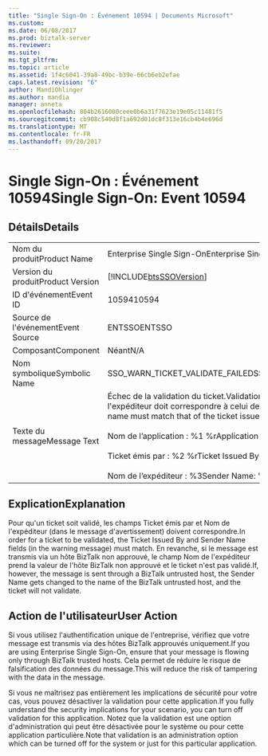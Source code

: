 ```yaml
---
title: "Single Sign-On : Événement 10594 | Documents Microsoft"
ms.custom: 
ms.date: 06/08/2017
ms.prod: biztalk-server
ms.reviewer: 
ms.suite: 
ms.tgt_pltfrm: 
ms.topic: article
ms.assetid: 1f4c6041-39a8-49bc-b39e-66cb6eb2efae
caps.latest.revision: "6"
author: MandiOhlinger
ms.author: mandia
manager: anneta
ms.openlocfilehash: 804b2616080ceee0b6a31f7623e19e05c11481f5
ms.sourcegitcommit: cb908c540d8f1a692d01dc8f313e16cb4b4e696d
ms.translationtype: MT
ms.contentlocale: fr-FR
ms.lasthandoff: 09/20/2017
---
```

# <a name="single-sign-on-event-10594"></a><span data-ttu-id="c8af4-102">Single Sign-On : Événement 10594</span><span class="sxs-lookup"><span data-stu-id="c8af4-102">Single Sign-On: Event 10594</span></span>
## <a name="details"></a><span data-ttu-id="c8af4-103">Détails</span><span class="sxs-lookup"><span data-stu-id="c8af4-103">Details</span></span>  
  
|||  
|-|-|  
|<span data-ttu-id="c8af4-104">Nom du produit</span><span class="sxs-lookup"><span data-stu-id="c8af4-104">Product Name</span></span>|<span data-ttu-id="c8af4-105">Enterprise Single Sign-On</span><span class="sxs-lookup"><span data-stu-id="c8af4-105">Enterprise Single Sign-On</span></span>|  
|<span data-ttu-id="c8af4-106">Version du produit</span><span class="sxs-lookup"><span data-stu-id="c8af4-106">Product Version</span></span>|[!INCLUDE[btsSSOVersion](../includes/btsssoversion-md.md)]|  
|<span data-ttu-id="c8af4-107">ID d'événement</span><span class="sxs-lookup"><span data-stu-id="c8af4-107">Event ID</span></span>|<span data-ttu-id="c8af4-108">10594</span><span class="sxs-lookup"><span data-stu-id="c8af4-108">10594</span></span>|  
|<span data-ttu-id="c8af4-109">Source de l'événement</span><span class="sxs-lookup"><span data-stu-id="c8af4-109">Event Source</span></span>|<span data-ttu-id="c8af4-110">ENTSSO</span><span class="sxs-lookup"><span data-stu-id="c8af4-110">ENTSSO</span></span>|  
|<span data-ttu-id="c8af4-111">Composant</span><span class="sxs-lookup"><span data-stu-id="c8af4-111">Component</span></span>|<span data-ttu-id="c8af4-112">Néant</span><span class="sxs-lookup"><span data-stu-id="c8af4-112">N/A</span></span>|  
|<span data-ttu-id="c8af4-113">Nom symbolique</span><span class="sxs-lookup"><span data-stu-id="c8af4-113">Symbolic Name</span></span>|<span data-ttu-id="c8af4-114">SSO_WARN_TICKET_VALIDATE_FAILED</span><span class="sxs-lookup"><span data-stu-id="c8af4-114">SSO_WARN_TICKET_VALIDATE_FAILED</span></span>|  
|<span data-ttu-id="c8af4-115">Texte du message</span><span class="sxs-lookup"><span data-stu-id="c8af4-115">Message Text</span></span>|<span data-ttu-id="c8af4-116">Échec de la validation du ticket.</span><span class="sxs-lookup"><span data-stu-id="c8af4-116">Validation of the ticket failed.</span></span> <span data-ttu-id="c8af4-117">Le nom de l'expéditeur doit correspondre à celui de l'émetteur du ticket.%r</span><span class="sxs-lookup"><span data-stu-id="c8af4-117">The sender name must match that of the ticket issuer.%r</span></span><br /><br /> <span data-ttu-id="c8af4-118">Nom de l’application : %1 %r</span><span class="sxs-lookup"><span data-stu-id="c8af4-118">Application Name: %1%r</span></span><br /><br /> <span data-ttu-id="c8af4-119">Ticket émis par : %2 %r</span><span class="sxs-lookup"><span data-stu-id="c8af4-119">Ticket Issued By: %2%r</span></span><br /><br /> <span data-ttu-id="c8af4-120">Nom de l’expéditeur : %3</span><span class="sxs-lookup"><span data-stu-id="c8af4-120">Sender Name: %3</span></span>|  
  
## <a name="explanation"></a><span data-ttu-id="c8af4-121">Explication</span><span class="sxs-lookup"><span data-stu-id="c8af4-121">Explanation</span></span>  
 <span data-ttu-id="c8af4-122">Pour qu'un ticket soit validé, les champs Ticket émis par et Nom de l'expéditeur (dans le message d'avertissement) doivent correspondre.</span><span class="sxs-lookup"><span data-stu-id="c8af4-122">In order for a ticket to be validated, the Ticket Issued By and Sender Name fields (in the warning message) must match.</span></span> <span data-ttu-id="c8af4-123">En revanche, si le message est transmis via un hôte BizTalk non approuvé, le champ Nom de l'expéditeur prend la valeur de l'hôte BizTalk non approuvé et le ticket n'est pas validé.</span><span class="sxs-lookup"><span data-stu-id="c8af4-123">If, however, the message is sent through a BizTalk untrusted host, the Sender Name gets changed to the name of the BizTalk untrusted host, and the ticket will not validate.</span></span>  
  
## <a name="user-action"></a><span data-ttu-id="c8af4-124">Action de l'utilisateur</span><span class="sxs-lookup"><span data-stu-id="c8af4-124">User Action</span></span>  
 <span data-ttu-id="c8af4-125">Si vous utilisez l'authentification unique de l'entreprise, vérifiez que votre message est transmis via des hôtes BizTalk approuvés uniquement.</span><span class="sxs-lookup"><span data-stu-id="c8af4-125">If you are using Enterprise Single Sign-On, ensure that your message is flowing only through BizTalk trusted hosts.</span></span> <span data-ttu-id="c8af4-126">Cela permet de réduire le risque de falsification des données du message.</span><span class="sxs-lookup"><span data-stu-id="c8af4-126">This will reduce the risk of tampering with the data in the message.</span></span>  
  
 <span data-ttu-id="c8af4-127">Si vous ne maîtrisez pas entièrement les implications de sécurité pour votre cas, vous pouvez désactiver la validation pour cette application.</span><span class="sxs-lookup"><span data-stu-id="c8af4-127">If you fully understand the security implications for your scenario, you can turn off validation for this application.</span></span> <span data-ttu-id="c8af4-128">Notez que la validation est une option d'administration qui peut être désactivée pour le système ou pour cette application particulière.</span><span class="sxs-lookup"><span data-stu-id="c8af4-128">Note that validation is an administration option which can be turned off for the system or just for this particular application.</span></span>
